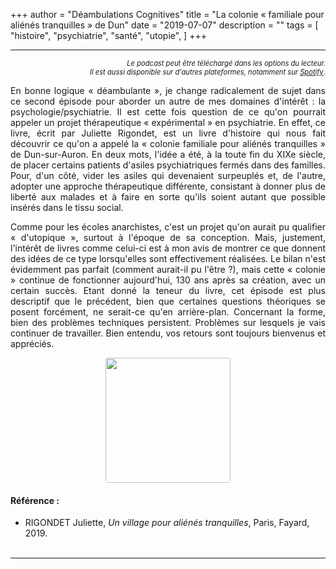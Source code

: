 +++
author = "Déambulations Cognitives"
title = "La colonie « familiale pour aliénés tranquilles » de Dun"
date = "2019-07-07"
description = ""
tags = [
    "histoire",
    "psychiatrie",
    "santé",
    "utopie",
]
+++

---

<div id='buzzsprout-small-player'></div><script type='text/javascript' charset='utf-8' src='https://www.buzzsprout.com/1677394.js?container_id=buzzsprout-small-player&player=small'></script>
<div style="font-size: 80%; text-align: right; margin: none;";><i>Le podcast peut être téléchargé dans les options du lecteur.<br />
Il est aussi disponible sur d'autres plateformes, notamment sur <a href="https://open.spotify.com/show/76kE1Q0ithsHL3ELwroMYn?si=TqlnOhNqRYSbQvSEiJ4uhg">Spotify</a></i>.</div>

<p style='text-align: justify;'>En bonne logique « déambulante », je change radicalement de sujet dans ce second épisode pour aborder un autre de mes domaines d'intérêt : la psychologie/psychiatrie. Il est cette fois question de ce qu'on pourrait appeler un projet thérapeutique « expérimental » en psychiatrie. 
En effet, ce livre, écrit par Juliette Rigondet, est un livre d'histoire qui nous fait découvrir ce qu'on a appelé la « colonie familiale pour aliénés tranquilles » de Dun-sur-Auron. En deux mots, l'idée a été, à la toute fin du XIXe siècle, de placer certains patients d'asiles psychiatriques fermés dans des familles. Pour, d'un côté, vider les asiles qui devenaient surpeuplés et, de l'autre, adopter une approche thérapeutique différente, consistant à donner plus de liberté aux malades et à faire en sorte qu'ils soient autant que possible insérés dans le tissu social.</p>
<p style='text-align: justify;'>Comme pour les écoles anarchistes, c'est un projet qu'on aurait pu qualifier « d'utopique », surtout à l'époque de sa conception. Mais, justement, l'intérêt de livres comme celui-ci est à mon avis de montrer ce que donnent des idées de ce type lorsqu'elles sont effectivement réalisées. Le bilan n'est évidemment pas parfait (comment aurait-il pu l'être ?), mais cette « colonie » continue de fonctionner aujourd'hui, 130 ans après sa création, avec un certain succès.
Etant donné la teneur du livre, cet épisode est plus descriptif que le précédent, bien que certaines questions théoriques se posent forcément, ne serait-ce qu'en arrière-plan. Concernant la forme, bien des problèmes techniques persistent. Problèmes sur lesquels je vais continuer de travailler.
Bien entendu, vos retours sont toujours bienvenus et appréciés.</p>

<center><img src="/img/Rigondet.jpg" style="border-radius: 3px; width: 200px;"></center>

#### Référence :

- RIGONDET Juliette, _Un village pour aliénés tranquilles_, Paris, Fayard, 2019.  
  <br />

---
